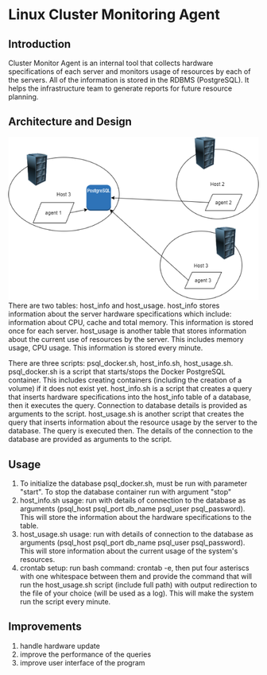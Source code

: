 # Linux Cluster Monitoring Agent

## Introduction
Cluster Monitor Agent is an internal tool that collects hardware specifications of each server and monitors usage of resources by each of the servers. All of the information is stored in the RDBMS (PostgreSQL). It helps the infrastructure team to generate reports for future resource planning.

## Architecture and Design
 ![image](/linux_sql/diagram.png)
There are two tables: host_info and host_usage. host_info stores information about the server hardware specifications which include: information about CPU, cache and total memory. This information is stored once for each server. host_usage is another table that stores information about the current use of resources by the server. This includes memory usage, CPU usage. This information is stored every minute.

There are three scripts: psql_docker.sh, host_info.sh, host_usage.sh. psql_docker.sh is a script that starts/stops the Docker PostgreSQL container. This includes creating containers (including the creation of a volume) if it does not exist yet. host_info.sh is a script that creates a query that inserts hardware specifications into the host_info table of a database, then it executes the query. Connection to database details is provided as arguments to the script. host_usage.sh is another script that creates the query that inserts information about the resource usage by the server to the database. The query is executed then. The details of the connection to the database are provided as arguments to the script. 

## Usage
1) To initialize the database psql_docker.sh, must be run with parameter "start". To stop the database container run with argument "stop"
2) host_info.sh usage: run with details of connection to the database as arguments (psql_host psql_port db_name psql_user psql_password). This will store the information about the hardware specifications to the table. 
3) host_usage.sh usage: run with details of connection to the database as arguments (psql_host psql_port db_name psql_user psql_password). This will store information about the current usage of the system's resources.
4) crontab setup: run bash command: crontab -e, then put four asteriscs with one whitespace between them and provide the command that will run the host_usage.sh script (include full path) with output redirection to the file of your choice (will be used as a log). This will make the system run the script every minute.
## Improvements 
1) handle hardware update
2) improve the performance of the queries 
3) improve user interface  of the program
